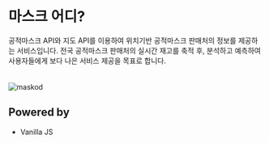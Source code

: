# 마스크 어디?

공적마스크 API와 지도 API를 이용하여 위치기반 공적마스크 판매처의 정보를 제공하는 서비스입니다.
전국 공적마스크 판매처의 실시간 재고를 축적 후, 분석하고 예측하여 사용자들에게 보다 나은 서비스 제공을 목표로 합니다.  
<br><br>
![maskod](https://user-images.githubusercontent.com/42436353/77917432-8862d380-72d5-11ea-8640-6cb99dbc827d.png)

## Powered by

- Vanilla JS

